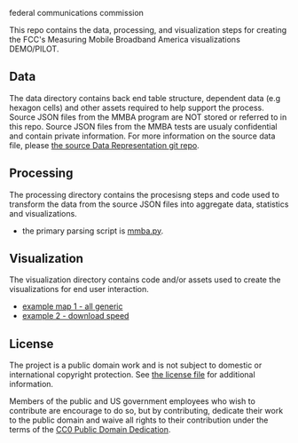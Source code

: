 federal communications commission


This repo contains the data, processing, and visualization steps for creating the FCC's Measuring Mobile Broadband America visualizations DEMO/PILOT.

Data
----
The data directory contains back end table structure, dependent data (e.g hexagon cells) and other assets required to help support the process.  Source JSON files from the MMBA program are NOT stored or referred to in this repo.  Source JSON files from the MMBA tests are usualy confidential and contain private information.  For more information on the source data file, please [the source Data Representation git repo](https://github.com/FCC/mobile-mba-androidapp/wiki/Data-Representation).

Processing
----------
The processing directory contains the procesisng steps and code used to transform the data from the source JSON files into aggregate data, statistics and visualizations.  
- the primary parsing script is [mmba.py](https://github.com/feomike/mmba_viz_processing/blob/master/processing/mmba.py).

Visualization
-------------
The visualization directory contains code and/or assets used to create the visualizations for end user interaction.
- [example map 1 - all generic](http://bl.ocks.org/feomike/7129604)
- [example 2 - download speed](http://bl.ocks.org/feomike/7236848)

License
-------

The project is a public domain work and is not subject to domestic or international copyright protection. See [the license file](https://github.com/feomike/mmba_viz_processing/blob/master/license.md) for additional information.

Members of the public and US government employees who wish to contribute are encourage to do so, but by contributing, dedicate their work to the public domain and waive all rights to their contribution under the terms of the [CC0 Public Domain Dedication](http://creativecommons.org/publicdomain/zero/1.0/).
